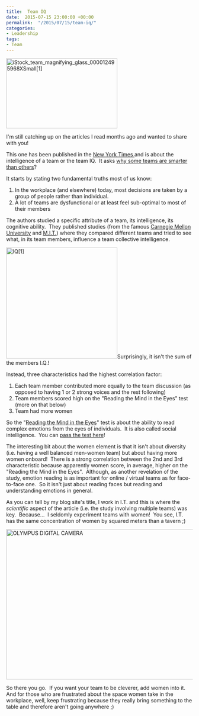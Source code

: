 ```yaml
---
title:  Team IQ
date:  2015-07-15 23:00:00 +00:00
permalink:  "/2015/07/15/team-iq/"
categories:
- Leadership
tags:
- Team
---
```

<a href="https://vincentlauzon.files.wordpress.com/2015/06/istock_team_magnifying_glass_000012495968xsmall1.jpg"><img class=" size-medium wp-image-806 alignright" src="https://vincentlauzon.files.wordpress.com/2015/06/istock_team_magnifying_glass_000012495968xsmall1.jpg?w=300" alt="iStock_team_magnifying_glass_000012495968XSmall[1]" width="300" height="189" /></a>

I'm still catching up on the articles I read months ago and wanted to share with you!

This one has been published in the <a href="http://www.nytimes.com/" target="_blank">New York Times </a>and is about the intelligence of a team or the team IQ.  It asks <a href="http://www.nytimes.com/2015/01/18/opinion/sunday/why-some-teams-are-smarter-than-others.html" target="_blank">why some teams are smarter than others</a>?

It starts by stating two fundamental truths most of us know:
<ol>
	<li>In the workplace (and elsewhere) today, most decisions are taken by a group of people rather than individual.</li>
	<li>A lot of teams are dysfunctional or at least feel sub-optimal to most of their members</li>
</ol>
The authors studied a specific attribute of a team, its intelligence, its cognitive ability.  They published studies (from the famous <a href="https://www.cmu.edu/" target="_blank">Carnegie Mellon University</a> and <a href="http://web.mit.edu/" target="_blank">M.I.T.</a>) where they compared different teams and tried to see what, in its team members, influence a team collective intelligence.

<a href="https://vincentlauzon.files.wordpress.com/2015/07/iq1.jpg"><img class=" size-medium wp-image-809 alignnone" src="https://vincentlauzon.files.wordpress.com/2015/07/iq1.jpg?w=300" alt="IQ[1]" width="300" height="300" /></a>Surprisingly, it isn't the sum of the members I.Q.!

Instead, three characteristics had the highest correlation factor:
<ol>
	<li>Each team member contributed more equally to the team discussion (as opposed to having 1 or 2 strong voices and the rest following)</li>
	<li>Team members scored high on the "Reading the Mind in the Eyes" test (more on that below)</li>
	<li>Team had more women</li>
</ol>
So the "<a href="http://docs.autismresearchcentre.com/papers/2001_BCetal_adulteyes.pdf" target="_blank">Reading the Mind in the Eyes</a>" test is about the ability to read complex emotions from the eyes of individuals.  It is also called social intelligence.  You can <a href="https://www.questionwritertracker.com/quiz/61/Z4MK3TKB.html" target="_blank">pass the test here</a>!

The interesting bit about the women element is that it isn't about diversity (i.e. having a well balanced men-women team) but about having more women onboard!  There is a strong correlation between the 2nd and 3rd characteristic because apparently women score, in average, higher on the "Reading the Mind in the Eyes".  Although, as another revelation of the study, emotion reading is as important for online / virtual teams as for face-to-face one.  So it isn't just about reading faces but reading and understanding emotions in general.

As you can tell by my blog site's title, I work in I.T. and this is where the <em>scientific </em>aspect of the article (i.e. the study involving multiple teams) was key.  Because...  I seldomly experiment teams with women!  You see, I.T. has the same concentration of women by squared meters than a tavern ;)

<a href="https://vincentlauzon.files.wordpress.com/2015/07/tavern_scene-1658-david_teniers_ii1.jpg"><img class=" wp-image-812 size-big-brother-logo aligncenter" src="https://vincentlauzon.files.wordpress.com/2015/07/tavern_scene-1658-david_teniers_ii1.jpg?w=561" alt="OLYMPUS DIGITAL CAMERA" width="561" height="406" /></a>

So there you go.  If you want your team to be cleverer, add women into it.  And for those who are frustrated about the space women take in the workplace, well, keep frustrating because they really bring something to the table and therefore aren't going anywhere ;)